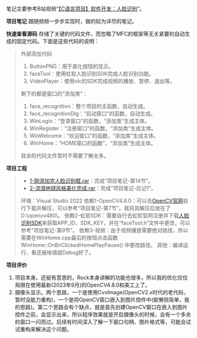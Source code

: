笔记主要参考B站视频“[【C语言项目】软件开发：人脸识别](https://www.bilibili.com/video/BV18R4y1K7bH)”。

**项目笔记**
跟随频频一步步实现时，做的较为详尽的笔记。


**快速查看源码**
存储了关键的代码文件，而忽略了MFC的框架等无关紧要的自动生成的固定代码。下面是这些代码的说明：
> 外部添加代码
> 1. ButtonPNG：用于美化按钮的显示。
> 2. faceTool：使用虹软人脸识别SDK完成人脸识别功能。
> 3. VideoPlayer：使用vlc的SDK完成视频的播放、暂停、退出等。
>
> 剩下的都是窗口的“添加类”：
> 1. face_recognition：整个项目的主函数，自动生成。
> 2. face_recognitionDlg：“启动窗口”的函数，自动生成。
> 3. WinLogin：“登录窗口”的函数，“添加类”生成主体。
> 4. WinRegister：“注册窗口”的函数，“添加类”生成主体。
> 5. WinWelcome：“欢迎窗口”的函数，“添加类”生成主体。
> 6. WinHome：“HOME窗口的函数”，“添加类”生成主体。
>
> 其余的代码文件暂时不需要了解太多。

**项目工程**
> - [1-刚添加完人脸识别框.rar](https://pan.baidu.com/s/1al1qtjeWG0FxWOFVaoNnNA?pwd=7f8h)：完成“项目笔记-第14节”。
> - [2-流浪地球风格美化完成.rar](https://pan.baidu.com/s/1yPnYLpoVan3dDJISm3Bqsg?pwd=tinr)：完成“项目笔记-后记1”。
>
> 环境：Visual Studio 2022
> 依赖1-OpenCV4.8.0：可以去[OpenCV官网]()自行下载并解压，可以参考“项目笔记-第7节”。我将其解压后放在了D:\opencv480\。
> 依赖2-虹软SDK：需要自行去虹软官网注册并下载[人脸识别SDK](https://ai.arcsoft.com.cn/product/arcface.html)来获取APP_ID、SDK_KEY，并在“faceTool.h”文件中更改，可以参考“项目笔记-第9节”。
> 依赖3-视频：由于视频播放需要绝对路径，所以需要在WinHome.cpp最后的按钮点击函数 WinHome::OnBnClickedHomePlayPause() 中更改路径。
> 其他：编译运行，看还报啥错就Debug好了。

**项目评价**
1. 项目本身。还挺有意思的，Rock本身讲解的功能也很多，所以我的优化仅仅局限在使用最新(2023年9月)的OpenCV4.8.0和美工上了。
2. 摄像头显示。两个思路，一个是使用CvvImage(OpenCV2.x时代的老代码，暂时没能力重构)，一个是将OpenCV窗口嵌入到图片控件中(偷懒但简单，我的思路)。第二个思路会有个缺点，就是首先创建OpenCV窗口在嵌入到图片控件之前，会显示出来，所以程序效果就是开启摄像头的时候，会有一个多余的窗口一闪而过。后续有时间深入了解一下窗口句柄、图片格式等，可能会试试重构来解决这个问题。





